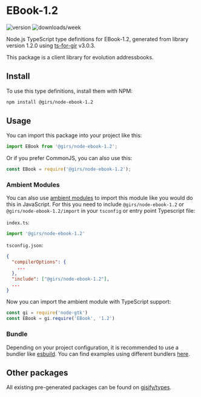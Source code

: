 
# EBook-1.2

![version](https://img.shields.io/npm/v/@girs/node-ebook-1.2)
![downloads/week](https://img.shields.io/npm/dw/@girs/node-ebook-1.2)


Node.js TypeScript type definitions for EBook-1.2, generated from library version 1.2.0 using [ts-for-gir](https://github.com/gjsify/ts-for-gir) v3.0.3.

This package is a client library for evolution addressbooks.

## Install

To use this type definitions, install them with NPM:
```bash
npm install @girs/node-ebook-1.2
```

## Usage

You can import this package into your project like this:
```ts
import EBook from '@girs/node-ebook-1.2';
```

Or if you prefer CommonJS, you can also use this:
```ts
const EBook = require('@girs/node-ebook-1.2');
```

### Ambient Modules

You can also use [ambient modules](https://github.com/gjsify/ts-for-gir/tree/main/packages/cli#ambient-modules) to import this module like you would do this in JavaScript.
For this you need to include `@girs/node-ebook-1.2` or `@girs/node-ebook-1.2/import` in your `tsconfig` or entry point Typescript file:

`index.ts`:
```ts
import '@girs/node-ebook-1.2'
```

`tsconfig.json`:
```json
{
  "compilerOptions": {
    ...
  },
  "include": ["@girs/node-ebook-1.2"],
  ...
}
```

Now you can import the ambient module with TypeScript support: 

```ts
const gi = require('node-gtk')
const EBook = gi.require('EBook', '1.2')
```


### Bundle

Depending on your project configuration, it is recommended to use a bundler like [esbuild](https://esbuild.github.io/). You can find examples using different bundlers [here](https://github.com/gjsify/ts-for-gir/tree/main/examples).

## Other packages

All existing pre-generated packages can be found on [gjsify/types](https://github.com/gjsify/types).

